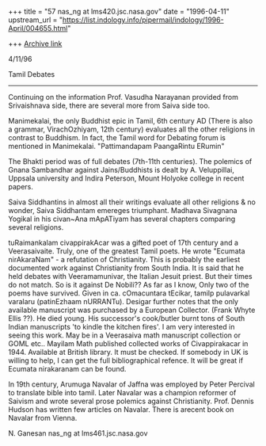 +++
title = "57 nas_ng at lms420.jsc.nasa.gov"
date = "1996-04-11"
upstream_url = "https://list.indology.info/pipermail/indology/1996-April/004655.html"

+++
[Archive link](https://list.indology.info/pipermail/indology/1996-April/004655.html)


4/11/96

   Tamil Debates
   **************

Continuing on the information Prof. Vasudha Narayanan provided
from Srivaishnava side, there are several more from Saiva
side too.

Manimekalai, the only Buddhist epic in Tamil, 6th century AD (There is also a 
grammar, VirachOzhiyam, 12th century) evaluates all the other religions
in contrast to Buddhism. In fact, the Tamil word for Debating forum
is mentioned in Manimekalai. "Pattimandapam PaangaRintu ERumin"

The Bhakti period was of full debates (7th-11th centuries). The polemics 
of Gnana Sambandhar against Jains/Buddhists is dealt by A. Veluppillai, 
Uppsala university and Indira Peterson, Mount Holyoke college in recent papers.

Saiva Siddhantins in almost all their writings evaluate all other
religions & no wonder, Saiva Siddhantam emereges triumphant.
Madhava Sivagnana Yogikal in his civan~Ana mApATiyam has
several chapters comparing several religions.

tuRaimankalam civappirakAcar was a gifted poet of 17th century
and a Veerasaivaite. Truly, one of the greatest Tamil poets. 
He wrote "Ecumata nirAkaraNam" - a refutation of Christianity.
This is probably the earliest documented work against Christianity
from South India. It is said that he held debates with Veeramamunivar,
the Italian Jesuit priest. But their times do not match.
So is it against De Nobili?? As far as I know, Only two of the poems 
have survived.  Given in ca. cOmacuntara tEcikar, tamilp pulavarkal
varalaru (patinEzhaam nURRANTu). Desigar further notes that the only
available manuscript was purchased by a European Collector.
(Frank Whyte Ellis ??). He died young. His successor's cook/butler
burnt tons of South Indian manuscripts 'to kindle the kitchen fires'.
I am very interested in seeing this work. May be in a Veerasaiva math
manuscript collection or GOML etc.. Mayilam Math published collected
works of Civappirakacar in 1944. Available at British library.
It must be checked. If somebody in UK is willing to help, I can get the
full bibliographical refence. It will be great if Ecumata
nirakaranam can be found.

In 19th century, Arumuga Navalar of Jaffna was employed by Peter
Percival to translate bible into tamil. Later Navalar was a
champion reformer of Saivism and wrote several prose polemics
against Christianity. Prof. Dennis Hudson has written
few articles on Navalar. There is arecent book on Navalar from
Vienna.

N. Ganesan
nas_ng at lms461.jsc.nasa.gov





